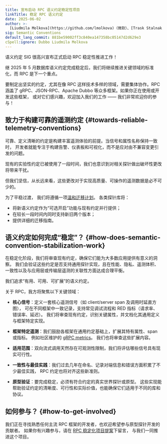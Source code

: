 ```yaml
---
title: 宣布启动 RPC 语义约定稳定性项目
linkTitle: 稳定 RPC 语义约定
date: 2025-06-02
author: >-
  [Liudmila Molkova](https://github.com/lmolkova)（微软）、[Trask Stalnaker](https://github.com/trask)（微软）
sig: Semantic Conventions
default_lang_commit: 881be59002ff3c840ea147358bc05147d2d629e3
cSpell:ignore: Dubbo Liudmila Molkova
---
```


语义约定 SIG 很高兴宣布正式启动 RPC 稳定性推进工作！

继 2025 年 5 月数据库语义约定完成稳定后，我们将继续推进关键领域的标准化，而 RPC 是下一个重点。

要制定出坚实的约定，尤其在像 RPC 这样技术多样的领域，需要集体协作。RPC
涵盖了 gRPC、JSON-RPC、Apache Dubbo 等众多框架。如果你正在使用或开发这些框架，
或对它们感兴趣，欢迎加入我们的工作 —— 我们非常欢迎你的参与！

## 致力于构建可靠的遥测约定 {#towards-reliable-telemetry-conventions}

可靠、定义清晰的约定是构建丰富遥测体验的前提。当信号和属性名称保持一致时，
开发者就能专注于构建告警、仪表板和可视化，而不是应对由不兼容变更引发的问题。

现有的实验性约定已被使用了一段时间，我们也意识到对相关探针做出破坏性更改将带来干扰。

但我们坚信，从长远来看，这些更改对于实现高质量、可操作的遥测数据是必不可少的。

为了平稳过渡，
我们将遵循一项[温和迁移计划](https://github.com/open-telemetry/semantic-conventions/blob/v1.34.0/docs/rpc/rpc-spans.md?plain=1#L26-L50)。
各类探针库将：

- 将新语义约定作为“可选开启”功能与现有约定并行提供；
- 在较长一段时间内同时支持新旧两个版本；
- 提供详细的迁移指南。

## 语义约定如何完成“稳定”？ {#how-does-semantic-convention-stabilization-work}

在稳定化阶段，我们将审查现有约定，确保它们能为大多数应用提供有意义的洞察。
我们会验证这些约定是否支持通用探针实现，且在性能、隐私、遥测体积、
一致性以及与应用层或传输层遥测的关联性方面达成合理平衡。

我们追求“有用、可用、可扩展”的语义约定。

关于 RPC，我方将聚焦以下关键领域：

- **核心信号**：定义一套核心遥测信号（如 client/server span 及调用时延直方图），
  可在不同框架中一致记录，支持常见调试流程和 RED 指标（请求率、错误率、延迟）。
  我们将审查现有约定，识别关键属性，并文档化其通用定义与框架特定实现。

- **框架特定遥测**：我们鼓励各框架在通用约定基础上，扩展其特有属性、span 或指标。
  例如社区维护的 [gRPC metrics](https://grpc.io/docs/guides/opentelemetry-metrics/)。
  我们也将审查这些扩展内容。

- **适用范围**：双向流式调用天然存在可观测性限制，我们将评估哪些信号具有现实可行性。

- **一致性与最佳实践**：我们过去几年在命名、记录对端信息和错误方面积累了不少最佳实践，
  RPC 约定也将对齐这些新准则。

- **原型验证**：要完成稳定，必须有符合约定的真实世界探针或原型。
  这些实现能帮助验证约定的清晰度、可行性和实际价值，也能确保它们适用于不同的库和协议。

## 如何参与？ {#how-to-get-involved}

我们正在寻找熟悉任何主流 RPC 框架的开发者，也欢迎希望参与原型探针开发的贡献者。
如果你有兴趣参与，请在
[RPC 稳定化项目提案](https://github.com/open-telemetry/community/issues/1859)下留言，
与我们一同推进这个项目。
